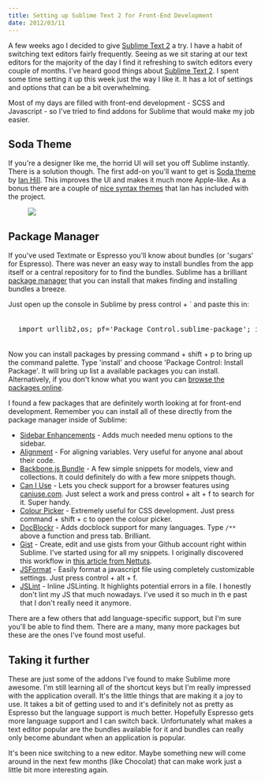 ```yaml
--- 
title: Setting up Sublime Text 2 for Front-End Development
date: 2012/03/11
---
```


A few weeks ago I decided to give [Sublime Text 2](http://www.sublimetext.com/2) a try. I have a habit of switching text editors fairly frequently. Seeing as we sit staring at our text editors for the majority of the day I find it refreshing to switch editors every couple of months. I've heard good things about [Sublime Text 2](http://www.sublimetext.com/2). I spent some time setting it up this week just the way I like it. It has a lot of settings and options that can be a bit overwhelming.

Most of my days are filled with front-end development - SCSS and Javascript - so I've tried to find addons for Sublime that would make my job easier.

## Soda Theme

If you're a designer like me, the horrid UI will set you off Sublime instantly. There is a solution though. The first add-on you'll want to get is [Soda theme](https://github.com/buymeasoda/soda-theme) by [Ian Hill](https://github.com/buymeasoda). This improves the UI and makes it much more Apple-like. As a bonus there are a couple of [nice syntax themes](https://github.com/buymeasoda) that Ian has included with the project.

<figure>
<img src="/images/2012/03/sublime-text-2/1.png"/>
</figure>

## Package Manager

If you've used Textmate or Espresso you'll know about bundles (or 'sugars' for Espresso). There was never an easy way to install bundles from the app itself or a central repository for to find the bundles. Sublime has a brilliant [package manager](http://wbond.net/sublime_packages/package_control) that you can install that makes finding and installing bundles a breeze.

Just open up the console in Sublime by press control + ` and paste this in:

<pre style="padding:20px">
import urllib2,os; pf='Package Control.sublime-package'; ipp=sublime.installed_packages_path(); os.makedirs(ipp) if not os.path.exists(ipp) else None; urllib2.install_opener(urllib2.build_opener(urllib2.ProxyHandler())); open(os.path.join(ipp,pf),'wb').write(urllib2.urlopen('http://sublime.wbond.net/'+pf.replace(' ','%20')).read()); print 'Please restart Sublime Text to finish installation'
</pre>

Now you can install packages by pressing command + shift + p to bring up the command palette. Type 'install' and choose 'Package Control: Install Package'. It will bring up list a available packages you can install. Alternatively, if you don't know what you want you can [browse the packages online](http://wbond.net/sublime_packages/community).

I found a few packages that are definitely worth looking at for front-end development. Remember you can install all of these directly from the package manager inside of Sublime:

* [Sidebar Enhancements](http://www.sublimetext.com/forum/viewtopic.php?f=5&t=3331) - Adds much needed menu options to the sidebar.
* [Alignment](http://wbond.net/sublime_packages/alignment) - For aligning variables. Very useful for anyone anal about their code.
* [Backbone.js Bundle](https://github.com/tomasztunik/Sublime-Text-2-Backbone.js-package) - A few simple snippets for models, view and collections. It could definitely do with a few more snippets though.
* [Can I Use](https://github.com/Azd325/sublime-text-caniuse) - Lets you check support for a browser features using [caniuse.com](http://caniuse.com). Just select a work and press control + alt + f to search for it. Super handy.
* [Colour Picker](https://github.com/weslly/ColorPicker) - Extremely useful for CSS development. Just press command + shift + c to open the colour picker.
* [DocBlockr](https://github.com/spadgos/sublime-jsdocs) - Adds docblock support for many languages. Type <code>/**</code> above a function and press tab. Brilliant.
* [Gist](https://github.com/condemil/Gist) - Create, edit and use gists from your Github account right within Sublime. I've started using for all my snippets. I originally discovered this workflow in [this article from Nettuts](http://net.tutsplus.com/tutorials/tools-and-tips/sexy-code-snippet-management-with-gists/).
* [JSFormat](https://github.com/jdc0589/JsFormat) - Easily format a javascript file using completely customizable settings. Just press control + alt + f.
* [JSLint](https://github.com/uipoet/sublime-jshint) - Inline JSLinting. It highlights potential errors in a file. I honestly don't lint my JS that much nowadays. I've used it so much in th e past that I don't really need it anymore.

There are a few others that add language-specific support, but I'm sure you'll be able to find them. There are a many, many more packages but these are the ones I've found most useful.

## Taking it further

These are just some of the addons I've found to make Sublime more awesome. I'm still learning all of the shortcut keys but I'm really impressed with the application overall. It's the little things that are making it a joy to use. It takes a bit of getting used to and it's definitely not as pretty as Espresso but the language support is much better. Hopefully Espresso gets more language support and I can switch back. Unfortunately what makes a text editor popular are the bundles available for it and bundles can really only become abundant when an application is popular.

It's been nice switching to a new editor. Maybe something new will come around in the next few months (like Chocolat) that can make work just a little bit more interesting again.